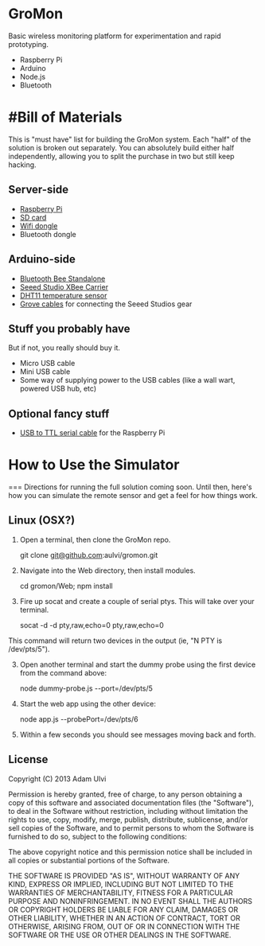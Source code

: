 GroMon
======
Basic wireless monitoring platform for experimentation and rapid prototyping.

* Raspberry Pi
* Arduino
* Node.js
* Bluetooth

#Bill of Materials
===
This is "must have" list for building the GroMon system. Each "half" of the solution is broken out separately. You can absolutely build either half independently, allowing you to split the purchase in two but still keep hacking.

## Server-side
* [Raspberry Pi](http://adafruit.com/products/998)
* [SD card](http://adafruit.com/products/102)
* [Wifi dongle](http://adafruit.com/products/814)
* Bluetooth dongle

## Arduino-side
* [Bluetooth Bee Standalone](http://www.seeedstudio.com/depot/bluetooth-bee-standalone-p-1157.html?cPath=139_142)
* [Seeed Studio XBee Carrier](http://www.seeedstudio.com/depot/grove-xbee-carrier-p-905.html?cPath=132_134)
* [DHT11 temperature sensor](http://www.seeedstudio.com/depot/grove-temphumi-sensor-p-745.html?cPath=144_147)
* [Grove cables](http://www.seeedstudio.com/depot/grove-universal-4-pin-20cm-unbuckled-cable-5-pcs-pack-p-749.html?cPath=178_179) for connecting the Seeed Studios gear 

## Stuff you probably have
But if not, you really should buy it.

* Micro USB cable
* Mini USB cable
* Some way of supplying power to the USB cables (like a wall wart, powered USB hub, etc)

## Optional fancy stuff
* [USB to TTL serial cable](http://www.adafruit.com/products/954) for the Raspberry Pi

# How to Use the Simulator
===
Directions for running the full solution coming soon. Until then, here's how you can simulate the remote sensor and get a feel for how things work.

## Linux (OSX?)
1. Open a terminal, then clone the GroMon repo.

    git clone git@github.com:aulvi/gromon.git

2. Navigate into the Web directory, then install modules.

    cd gromon/Web; npm install

2. Fire up socat and create a couple of serial ptys. This will take over your terminal.

    socat -d -d pty,raw,echo=0 pty,raw,echo=0

This command will return two devices in the output (ie, "N PTY is /dev/pts/5"). 

3. Open another terminal and start the dummy probe using the first device from the command above:

    node dummy-probe.js --port=/dev/pts/5

4. Start the web app using the other device:
 
    node app.js --probePort=/dev/pts/6

5. Within a few seconds you should see messages moving back and forth.


## License

Copyright (C) 2013 Adam Ulvi

Permission is hereby granted, free of charge, to any person obtaining a copy of this software and associated documentation files (the "Software"), to deal in the Software without restriction, including without limitation the rights to use, copy, modify, merge, publish, distribute, sublicense, and/or sell copies of the Software, and to permit persons to whom the Software is furnished to do so, subject to the following conditions:

The above copyright notice and this permission notice shall be included in all copies or substantial portions of the Software.

THE SOFTWARE IS PROVIDED "AS IS", WITHOUT WARRANTY OF ANY KIND, EXPRESS OR IMPLIED, INCLUDING BUT NOT LIMITED TO THE WARRANTIES OF MERCHANTABILITY, FITNESS FOR A PARTICULAR PURPOSE AND NONINFRINGEMENT. IN NO EVENT SHALL THE AUTHORS OR COPYRIGHT HOLDERS BE LIABLE FOR ANY CLAIM, DAMAGES OR OTHER LIABILITY, WHETHER IN AN ACTION OF CONTRACT, TORT OR OTHERWISE, ARISING FROM, OUT OF OR IN CONNECTION WITH THE SOFTWARE OR THE USE OR OTHER DEALINGS IN THE SOFTWARE.
